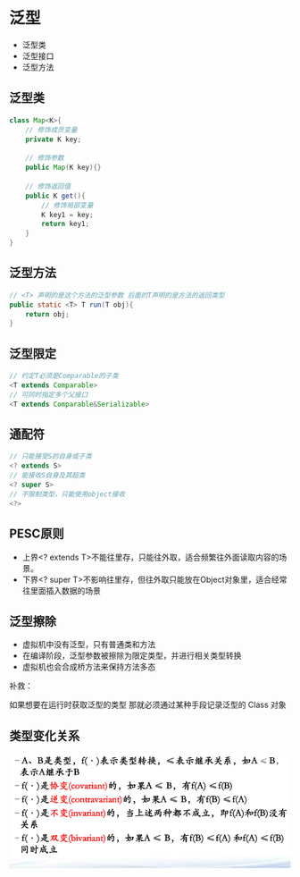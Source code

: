 # 泛型

- 泛型类
- 泛型接口
- 泛型方法

## 泛型类

```java
class Map<K>{
    // 修饰成员变量
    private K key;

    // 修饰参数
    public Map(K key){}

    // 修饰返回值
    public K get(){
        // 修饰局部变量
        K key1 = key;
        return key1;
    }
}
```

## 泛型方法

```java
// <T> 声明的是这个方法的泛型参数 后面的T声明的是方法的返回类型
public static <T> T run(T obj){
    return obj;
}
```

## 泛型限定

```java
// 约定T必须是Comparable的子类
<T extends Comparable> 
// 可同时指定多个父接口
<T extends Comparable&Serializable> 
```

## 通配符

```java
// 只能接受S的自身或子类
<? extends S>
// 能接收S自身及其超类
<? super S>
// 不限制类型，只能使用object接收
<?>
```

## PESC原则

- 上界<? extends T>不能往里存，只能往外取，适合频繁往外面读取内容的场景。
- 下界<? super T>不影响往里存，但往外取只能放在Object对象里，适合经常往里面插入数据的场景

## 泛型擦除

- 虚拟机中没有泛型，只有普通类和方法
- 在编译阶段，泛型参数被擦除为限定类型，并进行相关类型转换
- 虚拟机也会合成桥方法来保持方法多态

补救：

如果想要在运行时获取泛型的类型 那就必须通过某种手段记录泛型的 Class 对象

## 类型变化关系

![批注 2019-10-30 131946](/assets/批注%202019-10-30%20131946.png)

